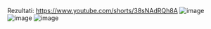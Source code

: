 Rezultati: https://www.youtube.com/shorts/38sNAdRQh8A
![image](https://github.com/AsinaMilic/Skladistenje-podataka-i-otkrivanje-znanja/assets/54029561/6667a7ec-b30e-4880-90a2-160bdf431671)
![image](https://github.com/AsinaMilic/Skladistenje-podataka-i-otkrivanje-znanja/assets/54029561/61e4eea1-e68a-4ce5-bd3a-547db62b3372)
![image](https://github.com/AsinaMilic/Skladistenje-podataka-i-otkrivanje-znanja/assets/54029561/39e374c8-7b82-4c4a-8195-5eadfa06fdbf)
